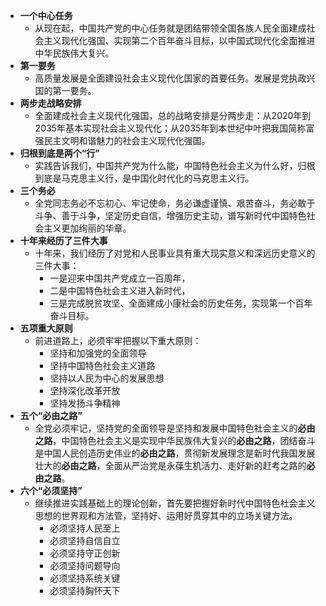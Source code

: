 - **一个中心任务**
  - 从现在起，中国共产党的中心任务就是团结带领全国各族人民全面建成社会主义现代化强国、实现第二个百年奋斗目标，以中国式现代化全面推进中华民族伟大复兴。
- **第一要务**
  - 高质量发展是全面建设社会主义现代化国家的首要任务。发展是党执政兴国的第一要务。
- **两步走战略安排**
  - 全面建成社会主义现代化强国，总的战略安排是分两步走：从2020年到2035年基本实现社会主义现代化；从2035年到本世纪中叶把我国简称富强民主文明和谐魅力的社会主义现代化强国。
- **归根到底是两个“行”**
  - 实践告诉我们，中国共产党为什么能，中国特色社会主义为什么好，归根到底是马克思主义行，是中国化时代化的马克思主义行。
- **三个务必**
  - 全党同志务必不忘初心、牢记使命，务必谦虚谨慎、艰苦奋斗，务必敢于斗争、善于斗争，坚定历史自信，增强历史主动，谱写新时代中国特色社会主义更加绚丽的华章。
- **十年来经历了三件大事**
  - 十年来，我们经历了对党和人民事业具有重大现实意义和深远历史意义的三件大事：
    - 一是迎来中国共产党成立一百周年，
    - 二是中国特色社会主义进入新时代，
    - 三是完成脱贫攻坚、全面建成小康社会的历史任务，实现第一个百年奋斗目标。
- **五项重大原则**
  - 前进道路上，必须牢牢把握以下重大原则：
    - 坚持和加强党的全面领导
    - 坚持中国特色社会主义道路
    - 坚持以人民为中心的发展思想
    - 坚持深化改革开放
    - 坚持发扬斗争精神
- **五个“必由之路”**
  - 全党必须牢记，坚持党的全面领导是坚持和发展中国特色社会主义的**必由之路**，中国特色社会主义是实现中华民族伟大复兴的**必由之路**，团结奋斗是中国人民创造历史伟业的**必由之路**，贯彻新发展理念是新时代我国发展壮大的**必由之路**，全面从严治党是永葆生机活力、走好新的赶考之路的**必由之路**。
- **六个“必须坚持”**
  - 继续推进实践基础上的理论创新，首先要把握好新时代中国特色社会主义思想的世界观和方法管，坚持好、运用好贯穿其中的立场关键方法。
    - 必须坚持人民至上
    - 必须坚持自信自立
    - 必须坚持守正创新
    - 必须坚持问题导向
    - 必须坚持系统关键
    - 必须坚持胸怀天下